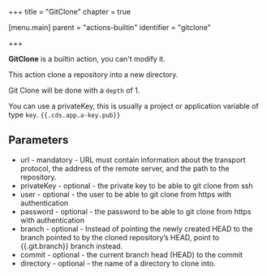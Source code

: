 +++
title = "GitClone"
chapter = true

[menu.main]
parent = "actions-builtin"
identifier = "gitclone"

+++

**GitClone** is a builtin action, you can't modify it.

This action clone a repository into a new directory.

Git Clone will be done with a `depth` of 1.

You can use a privateKey, this is usually a project or application variable of type `key`. `{{.cds.app.a-key.pub}}`

## Parameters

* url - mandatory - URL must contain information about the transport protocol, the address of the remote server, and the path to the repository.
* privateKey - optional - the private key to be able to git clone from ssh
* user - optional - the user to be able to git clone from https with authentication
* password - optional - the password to be able to git clone from https with authentication
* branch - optional - Instead of pointing the newly created HEAD to the branch pointed to by the cloned repository’s HEAD, point to {{.git.branch}} branch instead.
* commit - optional - the current branch head (HEAD) to the commit
* directory - optional - the name of a directory to clone into.
